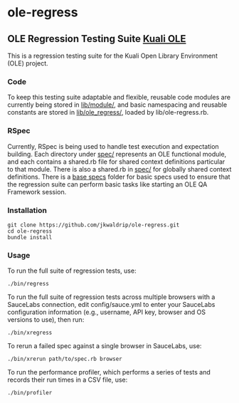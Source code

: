 ole-regress
===========

OLE Regression Testing Suite
[Kuali OLE](http://www.kuali.org/ole)
---

This is a regression testing suite for the Kuali Open Library Environment (OLE) project.

### Code

To keep this testing suite adaptable and flexible, reusable code modules are currently being stored in [lib/module/](/lib/module/),
and basic namespacing and reusable constants are stored in [lib/ole_regress/](/lib/ole_regress/), loaded by lib/ole-regress.rb.

### RSpec

Currently, RSpec is being used to handle test execution and expectation building.  Each directory under [spec/](/spec/)
represents an OLE functional module, and each contains a shared.rb file for shared context definitions particular
to that module.  There is also a shared.rb in [spec/](/spec/shared.rb) for globally shared context definitions.
There is a [base specs](/spec/base/) folder for basic specs used to ensure that the regression suite can perform
basic tasks like starting an OLE QA Framework session.

### Installation

    git clone https://github.com/jkwaldrip/ole-regress.git
    cd ole-regress
    bundle install

### Usage

To run the full suite of regression tests, use:

    ./bin/regress

To run the full suite of regression tests across multiple browsers with a SauceLabs connection, edit config/sauce.yml
to enter your SauceLabs configuration information (e.g., username, API key, browser and OS versions to use), then run:

    ./bin/xregress

To rerun a failed spec against a single browser in SauceLabs, use:

    ./bin/xrerun path/to/spec.rb browser

To run the performance profiler, which performs a series of tests and records their run times in a CSV file, use:

    ./bin/profiler

